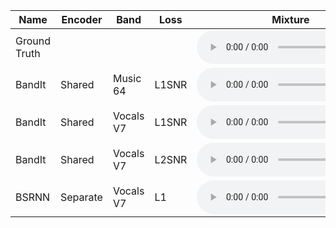<table border="0" class="dataframe" id="table-159">
  <thead>
    <tr style="text-align: center;">
      <th>Name</th>
      <th>Encoder</th>
      <th>Band</th>
      <th>Loss</th>
      <th>Mixture</th>
      <th>Speech</th>
      <th>Music</th>
      <th>Effects</th>
    </tr>
  </thead>
  <tbody>
    <tr>
      <td>Ground Truth</td>
      <td></td>
      <td></td>
      <td></td>
      <td><audio controls="controls"><source src="https://karnwatcharasupat.github.io/bandit-demo/gt/159/mix.wav" autoplay/></audio></td>
      <td><audio controls="controls"><source src="https://karnwatcharasupat.github.io/bandit-demo/gt/159/speech.wav" autoplay/></audio></td>
      <td><audio controls="controls"><source src="https://karnwatcharasupat.github.io/bandit-demo/gt/159/music.wav" autoplay/></audio></td>
      <td><audio controls="controls"><source src="https://karnwatcharasupat.github.io/bandit-demo/gt/159/effects.wav" autoplay/></audio></td>
    </tr>
    <tr>
      <td>BandIt</td>
      <td>Shared</td>
      <td>Music 64</td>
      <td>L1SNR</td>
      <td><audio controls="controls"><source src="https://karnwatcharasupat.github.io/bandit-demo/gt/159/mix.wav" autoplay/></audio></td>
      <td><audio controls="controls"><source src="https://karnwatcharasupat.github.io/bandit-demo/dnr-3s-mus64-l1snr/159/speech.wav" autoplay/></audio></td>
      <td><audio controls="controls"><source src="https://karnwatcharasupat.github.io/bandit-demo/dnr-3s-mus64-l1snr/159/music.wav" autoplay/></audio></td>
      <td><audio controls="controls"><source src="https://karnwatcharasupat.github.io/bandit-demo/dnr-3s-mus64-l1snr/159/effects.wav" autoplay/></audio></td>
    </tr>
    <tr>
      <td>BandIt</td>
      <td>Shared</td>
      <td>Vocals V7</td>
      <td>L1SNR</td>
      <td><audio controls="controls"><source src="https://karnwatcharasupat.github.io/bandit-demo/gt/159/mix.wav" autoplay/></audio></td>
      <td><audio controls="controls"><source src="https://karnwatcharasupat.github.io/bandit-demo/dnr-3s-vox7-l1snr/159/speech.wav" autoplay/></audio></td>
      <td><audio controls="controls"><source src="https://karnwatcharasupat.github.io/bandit-demo/dnr-3s-vox7-l1snr/159/music.wav" autoplay/></audio></td>
      <td><audio controls="controls"><source src="https://karnwatcharasupat.github.io/bandit-demo/dnr-3s-vox7-l1snr/159/effects.wav" autoplay/></audio></td>
    </tr>
    <tr>
      <td>BandIt</td>
      <td>Shared</td>
      <td>Vocals V7</td>
      <td>L2SNR</td>
      <td><audio controls="controls"><source src="https://karnwatcharasupat.github.io/bandit-demo/gt/159/mix.wav" autoplay/></audio></td>
      <td><audio controls="controls"><source src="https://karnwatcharasupat.github.io/bandit-demo/dnr-3s-vox7-l2snr/159/speech.wav" autoplay/></audio></td>
      <td><audio controls="controls"><source src="https://karnwatcharasupat.github.io/bandit-demo/dnr-3s-vox7-l2snr/159/music.wav" autoplay/></audio></td>
      <td><audio controls="controls"><source src="https://karnwatcharasupat.github.io/bandit-demo/dnr-3s-vox7-l2snr/159/effects.wav" autoplay/></audio></td>
    </tr>
    <tr>
      <td>BSRNN</td>
      <td>Separate</td>
      <td>Vocals V7</td>
      <td>L1</td>
      <td><audio controls="controls"><source src="https://karnwatcharasupat.github.io/bandit-demo/gt/159/mix.wav" autoplay/></audio></td>
      <td><audio controls="controls"><source src="https://karnwatcharasupat.github.io/bandit-demo/dnr-bsrnn-lstm12-vox7-l1/159/speech.wav" autoplay/></audio></td>
      <td><audio controls="controls"><source src="https://karnwatcharasupat.github.io/bandit-demo/dnr-bsrnn-lstm12-vox7-l1/159/music.wav" autoplay/></audio></td>
      <td><audio controls="controls"><source src="https://karnwatcharasupat.github.io/bandit-demo/dnr-bsrnn-lstm12-vox7-l1/159/effects.wav" autoplay/></audio></td>
    </tr>
  </tbody>
</table>
